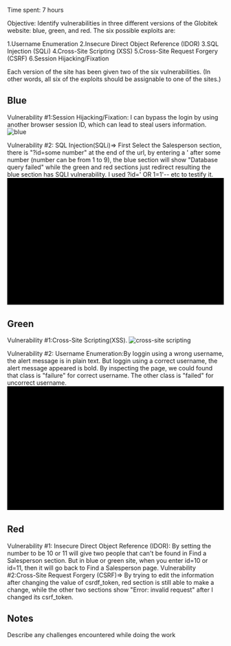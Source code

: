 Time spent: 7 hours 

Objective: Identify vulnerabilities in three different versions of the Globitek website: blue, green, and red.
The six possible exploits are:

1.Username Enumeration
2.Insecure Direct Object Reference (IDOR)
3.SQL Injection (SQLi)
4.Cross-Site Scripting (XSS)
5.Cross-Site Request Forgery (CSRF)
6.Session Hijacking/Fixation

Each version of the site has been given two of the six vulnerabilities. (In other words, all six of the exploits should be assignable to one of the sites.)
## Blue

Vulnerability #1:Session Hijacking/Fixation: 
I can bypass the login by using another browser session ID, which can lead to steal users information.
![blue](https://user-images.githubusercontent.com/42579932/48589990-e58dfd00-e90b-11e8-8273-c5fbf733a6b8.gif)

Vulnerability #2: SQL Injection(SQLi)=> First Select the Salesperson section, there is "?id=some number" at the end of the url, by entering a ' after some number (number can be from 1 to 9), the blue section will show "Database query failed" while the green and red sections just redirect resulting the blue section has SQLI vulnerability. I used ?id=' OR 1=1'-- etc to testify it.
![blue](https://github.com/SabrinaEfat/Assisgnment8/blob/master/sql.gif)

## Green

Vulnerability #1:Cross-Site Scripting(XSS).
![cross-site scripting](https://user-images.githubusercontent.com/42579932/48592108-dc555e00-e914-11e8-9db4-d03b3b5d57f0.gif)


Vulnerability #2: Username Enumeration:By loggin using a wrong username, the alert message is in plain text. But loggin using a correct username, the alert message appeared is bold. By inspecting the page, we could found that class is "failure" for correct username. The other class is "failed" for uncorrect username.
![User Enumeration](https://github.com/SabrinaEfat/Assisgnment8/blob/master/Green%20Vulnerability%231%20username%20enumeration.gif)

## Red

Vulnerability #1: Insecure Direct Object Reference (IDOR): By setting the number to be 10 or 11 will give two people that can't be found in Find a Salesperson section. But in blue or green site, when you enter id=10 or id=11, then it will go back to Find a Salesperson page.
Vulnerability #2:Cross-Site Request Forgery (CSRF)=> By trying to edit the information after changing the value of csrdf_token, red section is still able to make a change, while the other two sections show "Error: invalid request" after I changed its csrf_token.





## Notes

Describe any challenges encountered while doing the work

